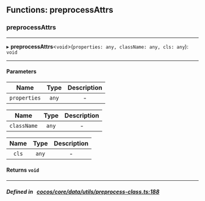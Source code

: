 ## Functions: preprocessAttrs

### preprocessAttrs


___
▸ **preprocessAttrs**<`void`\>(`properties: any, className: any, cls: any`): `void`
___


#### Parameters

| Name | Type | Description |
| :------: | :------: | :------: |
| `properties` | `any` | - |

| Name | Type | Description |
| :------: | :------: | :------: |
| `className` | `any` | - |

| Name | Type | Description |
| :------: | :------: | :------: |
| `cls` | `any` | - |


#### Returns `void` 
___


##### Defined in &nbsp;   [cocos/core/data/utils/preprocess-class.ts:188](https://github.com/cocos-creator/engine/blob/c7bf6b8a9/cocos/core/data/utils/preprocess-class.ts#L188)&nbsp;
